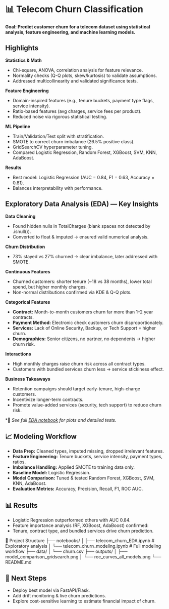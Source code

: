 # 📊 Telecom Churn Classification

**Goal: Predict customer churn for a telecom dataset using statistical analysis, feature engineering, and machine learning models.**

## Highlights

**Statistics & Math**
- Chi-square, ANOVA, correlation analysis for feature relevance.
- Normality checks (Q-Q plots, skew/kurtosis) to validate assumptions.
- Addressed multicollinearity and validated significance tests.

**Feature Engineering**
- Domain-inspired features (e.g., tenure buckets, payment type flags, service intensity).
- Ratio-based features (avg charges, service fees per product).
- Reduced noise via rigorous statistical testing.

**ML Pipeline**
- Train/Validation/Test split with stratification.
- SMOTE to correct churn imbalance (26.5% positive class).
- GridSearchCV hyperparameter tuning.
- Compared Logistic Regression, Random Forest, XGBoost, SVM, KNN, AdaBoost.

**Results**
- Best model: Logistic Regression (AUC = 0.84, F1 = 0.63, Accuracy = 0.81).
- Balances interpretability with performance.

## Exploratory Data Analysis (EDA) — Key Insights

**Data Cleaning**
- Found hidden nulls in TotalCharges (blank spaces not detected by .isnull()).
- Converted to float & imputed → ensured valid numerical analysis.

**Churn Distribution**
- 73% stayed vs 27% churned → clear imbalance, later addressed with SMOTE.

**Continuous Features**
- Churned customers: shorter tenure (~18 vs 38 months), lower total spend, but higher monthly charges.
- Non-normal distributions confirmed via KDE & Q-Q plots.

**Categorical Features**
- **Contract:** Month-to-month customers churn far more than 1–2 year contracts.
- **Payment Method:** Electronic check customers churn disproportionately.
- **Services:** Lack of Online Security, Backup, or Tech Support = higher churn.
- **Demographics:** Senior citizens, no partner, no dependents → higher churn risk.

**Interactions**
- High monthly charges raise churn risk across all contract types.
- Customers with bundled services churn less → service stickiness effect.

**Business Takeaways**
- Retention campaigns should target early-tenure, high-charge customers.
- Incentivize longer-term contracts.
- Promote value-added services (security, tech support) to reduce churn risk.

*📔  *See full [EDA notebook](Cmain/Churn%201.%20EDA.ipynb) for plots and detailed tests.*

## 📈 Modeling Workflow
- **Data Prep:** Cleaned types, imputed missing, dropped irrelevant features.
- **Feature Engineering:** Tenure buckets, service intensity, payment types, ratios.
- **Imbalance Handling:** Applied SMOTE to training data only.
- **Baseline Model:** Logistic Regression.
- **Model Comparison:** Tuned & tested Random Forest, XGBoost, SVM, KNN, AdaBoost.
- **Evaluation Metrics:** Accuracy, Precision, Recall, F1, ROC AUC.

## 📊 Results
- Logistic Regression outperformed others with AUC 0.84.
- Feature importance analysis (RF, XGBoost, AdaBoost) confirmed:
- Tenure, contract type, and bundled services drive churn prediction.

📂 Project Structure
├── notebooks/
│   ├── telecom_churn_EDA.ipynb          # Exploratory analysis
│   └── telecom_churn_modeling.ipynb     # Full modeling workflow
├── data/
│   └── churn.csv
├── outputs/
│   ├── model_comparison_gridsearch.png
│   └── roc_curves_all_models.png
└── README.md

## 🚀 Next Steps
- Deploy best model via FastAPI/Flask.
- Add drift monitoring & live churn predictions.
- Explore cost-sensitive learning to estimate financial impact of churn.
